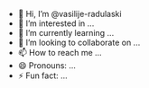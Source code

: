 - 👋 Hi, I’m @vasilije-radulaski
- 👀 I’m interested in ...
- 🌱 I’m currently learning ...
- 💞️ I’m looking to collaborate on ...
- 📫 How to reach me ...
- 😄 Pronouns: ...
- ⚡ Fun fact: ...

<!---
vasilije-radulaski/vasilije-radulaski is a ✨ special ✨ repository because its `README.md` (this file) appears on your GitHub profile.
You can click the Preview link to take a look at your changes.
--->
